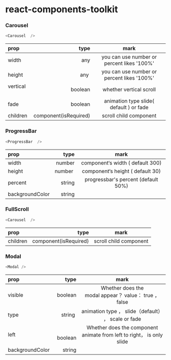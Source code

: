 react-components-toolkit
=============

### Carousel
``` javascript
<Carousel  /> 

```

| prop      |    type | mark  |
| :-------- | --------:| :--: |
| width   | any |  you can use number or percent likes '100%' |
| height      |  any  |  you can use number or percent likes '100%' |
| vertical     |    boolean  | whether vertical scroll |
|fade | boolean | animation type   slide( default ) or fade |
|children | component(isRequired) |  scroll child component  |



### ProgressBar
``` javascript
<ProgressBar  /> 

```

| prop      |    type | mark  |
| :-------- | --------:| :--: |
| width   | number  |  component‘s width ( default 300)|
| height      |  number  |  component‘s height ( default 30) |
| percent      |    string  | progressbar's percent (default 50%)|
|backgroundColor | string | |  background color|

### FullScroll
``` javascript
<Carousel  /> 

```

| prop      |    type | mark  |
| :-------- | --------:| :--: |
|children | component(isRequired) |  scroll child component  |

### Modal
``` javascript
<Modal /> 

```

| prop      |    type | mark  |
| :-------- | --------:| :--: |
| visible   | boolean  |  Whether does the modal appear？ value： true ， false |
| type      |  string  |  animation type ， slide（default） ， scale or fade |
| left      |    boolean  | Whether does the component animate from left to right， is only slide|
|backgroundColor | string | | modal background color|






